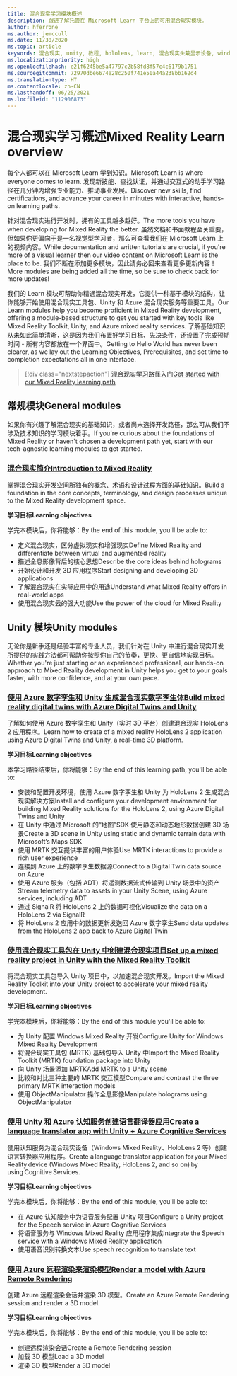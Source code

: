 ```yaml
---
title: 混合现实学习模块概述
description: 跟进了解托管在 Microsoft Learn 平台上的可用混合现实模块。
author: hferrone
ms.author: jemccull
ms.date: 11/30/2020
ms.topic: article
keywords: 混合现实, unity, 教程, hololens, learn, 混合现实头戴显示设备, windows 混合现实头戴显示设备, 虚拟现实头戴显示设备, 什么是虚拟现实, 什么是增强现实, MRTK, 混合现实工具包, 语言翻译, Azure, Azure 认知服务, Microsoft Learn
ms.localizationpriority: high
ms.openlocfilehash: e21f6245be5a47797c2b58fd8f57c4c6179b1751
ms.sourcegitcommit: 72970dbe6674e28c250f741e50a44a238bb162d4
ms.translationtype: HT
ms.contentlocale: zh-CN
ms.lasthandoff: 06/25/2021
ms.locfileid: "112906873"
---
```

# <a name="mixed-reality-learn-overview"></a><span data-ttu-id="a0bf7-104">混合现实学习概述</span><span class="sxs-lookup"><span data-stu-id="a0bf7-104">Mixed Reality Learn overview</span></span>

<span data-ttu-id="a0bf7-105">每个人都可以在 Microsoft Learn 学到知识。</span><span class="sxs-lookup"><span data-stu-id="a0bf7-105">Microsoft Learn is where everyone comes to learn.</span></span> <span data-ttu-id="a0bf7-106">发现新技能、查找认证，并通过交互式的动手学习路径在几分钟内增强专业能力、推动事业发展。</span><span class="sxs-lookup"><span data-stu-id="a0bf7-106">Discover new skills, find certifications, and advance your career in minutes with interactive, hands-on learning paths.</span></span> 

<span data-ttu-id="a0bf7-107">针对混合现实进行开发时，拥有的工具越多越好。</span><span class="sxs-lookup"><span data-stu-id="a0bf7-107">The more tools you have when developing for Mixed Reality the better.</span></span> <span data-ttu-id="a0bf7-108">虽然文档和书面教程至关重要，但如果你更偏向于是一名视觉型学习者，那么可查看我们在 Microsoft Learn 上的视频内容。</span><span class="sxs-lookup"><span data-stu-id="a0bf7-108">While documentation and written tutorials are crucial, if you're more of a visual learner then our video content on Microsoft Learn is the place to be.</span></span> <span data-ttu-id="a0bf7-109">我们不断在添加更多模块，因此请务必回来查看更多更新内容！</span><span class="sxs-lookup"><span data-stu-id="a0bf7-109">More modules are being added all the time, so be sure to check back for more updates!</span></span>

<span data-ttu-id="a0bf7-110">我们的 Learn 模块可帮助你精通混合现实开发，它提供一种基于模块的结构，让你能够开始使用混合现实工具包、Unity 和 Azure 混合现实服务等重要工具。</span><span class="sxs-lookup"><span data-stu-id="a0bf7-110">Our Learn modules help you become proficient in Mixed Reality development, offering a module-based structure to get you started with key tools like Mixed Reality Toolkit, Unity, and Azure mixed reality services.</span></span> <span data-ttu-id="a0bf7-111">了解基础知识从未如此简单清晰，这是因为我们布置好学习目标、先决条件，还设置了完成预期时间 - 所有内容都放在一个界面中。</span><span class="sxs-lookup"><span data-stu-id="a0bf7-111">Getting to Hello World has never been clearer, as we lay out the Learning Objectives, Prerequisites, and set time to completion expectations all in one interface.</span></span> 

> [!div class="nextstepaction"]
> [<span data-ttu-id="a0bf7-112">混合现实学习路径入门</span><span class="sxs-lookup"><span data-stu-id="a0bf7-112">Get started with our Mixed Reality learning path</span></span>](/learn/browse/?terms=mixed+reality)

## <a name="general-modules"></a><span data-ttu-id="a0bf7-113">常规模块</span><span class="sxs-lookup"><span data-stu-id="a0bf7-113">General modules</span></span>

<span data-ttu-id="a0bf7-114">如果你有兴趣了解混合现实的基础知识，或者尚未选择开发路径，那么可从我们不涉及技术知识的学习模块着手。</span><span class="sxs-lookup"><span data-stu-id="a0bf7-114">If you're curious about the foundations of Mixed Reality or haven't chosen a development path yet, start with our tech-agnostic learning modules to get started.</span></span>

### <a name="introduction-to-mixed-reality"></a>[<span data-ttu-id="a0bf7-115">混合现实简介</span><span class="sxs-lookup"><span data-stu-id="a0bf7-115">Introduction to Mixed Reality</span></span>](/learn/modules/intro-to-mixed-reality/)

<span data-ttu-id="a0bf7-116">掌握混合现实开发空间所独有的概念、术语和设计过程方面的基础知识。</span><span class="sxs-lookup"><span data-stu-id="a0bf7-116">Build a foundation in the core concepts, terminology, and design processes unique to the Mixed Reality development space.</span></span>

<span data-ttu-id="a0bf7-117">**学习目标**</span><span class="sxs-lookup"><span data-stu-id="a0bf7-117">**Learning objectives**</span></span>

<span data-ttu-id="a0bf7-118">学完本模块后，你将能够：</span><span class="sxs-lookup"><span data-stu-id="a0bf7-118">By the end of this module, you'll be able to:</span></span>

* <span data-ttu-id="a0bf7-119">定义混合现实，区分虚拟现实和增强现实</span><span class="sxs-lookup"><span data-stu-id="a0bf7-119">Define Mixed Reality and differentiate between virtual and augmented reality</span></span>
* <span data-ttu-id="a0bf7-120">描述全息影像背后的核心思想</span><span class="sxs-lookup"><span data-stu-id="a0bf7-120">Describe the core ideas behind holograms</span></span>
* <span data-ttu-id="a0bf7-121">开始设计和开发 3D 应用程序</span><span class="sxs-lookup"><span data-stu-id="a0bf7-121">Start designing and developing 3D applications</span></span>
* <span data-ttu-id="a0bf7-122">了解混合现实在实际应用中的用途</span><span class="sxs-lookup"><span data-stu-id="a0bf7-122">Understand what Mixed Reality offers in real-world apps</span></span>
* <span data-ttu-id="a0bf7-123">使用混合现实云的强大功能</span><span class="sxs-lookup"><span data-stu-id="a0bf7-123">Use the power of the cloud for Mixed Reality</span></span>

## <a name="unity-modules"></a><span data-ttu-id="a0bf7-124">Unity 模块</span><span class="sxs-lookup"><span data-stu-id="a0bf7-124">Unity modules</span></span>

<span data-ttu-id="a0bf7-125">无论你是新手还是经验丰富的专业人员，我们针对在 Unity 中进行混合现实开发所提供的实践方法都可帮助你按照你自己的节奏，更快、更自信地实现目标。</span><span class="sxs-lookup"><span data-stu-id="a0bf7-125">Whether you're just starting or an experienced professional, our hands-on approach to Mixed Reality development in Unity helps you get to your goals faster, with more confidence, and at your own pace.</span></span>

### <a name="build-mixed-reality-digital-twins-with-azure-digital-twins-and-unity"></a>[<span data-ttu-id="a0bf7-126">使用 Azure 数字孪生和 Unity 生成混合现实数字孪生体</span><span class="sxs-lookup"><span data-stu-id="a0bf7-126">Build mixed reality digital twins with Azure Digital Twins and Unity</span></span>](/learn/paths/build-mixed-reality-azure-digital-twins-unity/)

<span data-ttu-id="a0bf7-127">了解如何使用 Azure 数字孪生和 Unity（实时 3D 平台）创建混合现实 HoloLens 2 应用程序。</span><span class="sxs-lookup"><span data-stu-id="a0bf7-127">Learn how to create of a mixed reality HoloLens 2 application using Azure Digital Twins and Unity, a real-time 3D platform.</span></span>

<span data-ttu-id="a0bf7-128">**学习目标**</span><span class="sxs-lookup"><span data-stu-id="a0bf7-128">**Learning objectives**</span></span>

<span data-ttu-id="a0bf7-129">本学习路径结束后，你将能够：</span><span class="sxs-lookup"><span data-stu-id="a0bf7-129">By the end of this learning path, you'll be able to:</span></span>

* <span data-ttu-id="a0bf7-130">安装和配置开发环境，使用 Azure 数字孪生和 Unity 为 HoloLens 2 生成混合现实解决方案</span><span class="sxs-lookup"><span data-stu-id="a0bf7-130">Install and configure your development environment for building Mixed Reality solutions for the HoloLens 2, using Azure Digital Twins and Unity</span></span>
* <span data-ttu-id="a0bf7-131">在 Unity 中通过 Microsoft 的“地图”SDK 使用静态和动态地形数据创建 3D 场景</span><span class="sxs-lookup"><span data-stu-id="a0bf7-131">Create a 3D scene in Unity using static and dynamic terrain data with Microsoft’s Maps SDK</span></span>
* <span data-ttu-id="a0bf7-132">使用 MRTK 交互提供丰富的用户体验</span><span class="sxs-lookup"><span data-stu-id="a0bf7-132">Use MRTK interactions to provide a rich user experience</span></span>
* <span data-ttu-id="a0bf7-133">连接到 Azure 上的数字孪生数据源</span><span class="sxs-lookup"><span data-stu-id="a0bf7-133">Connect to a Digital Twin data source on Azure</span></span>
* <span data-ttu-id="a0bf7-134">使用 Azure 服务（包括 ADT）将遥测数据流式传输到 Unity 场景中的资产</span><span class="sxs-lookup"><span data-stu-id="a0bf7-134">Stream telemetry data to assets in your Unity Scene, using Azure services, including ADT</span></span>
* <span data-ttu-id="a0bf7-135">通过 SignalR 将 HoloLens 2 上的数据可视化</span><span class="sxs-lookup"><span data-stu-id="a0bf7-135">Visualize the data on a HoloLens 2 via SignalR</span></span>
* <span data-ttu-id="a0bf7-136">将 HoloLens 2 应用中的数据更新发送回 Azure 数字孪生</span><span class="sxs-lookup"><span data-stu-id="a0bf7-136">Send data updates from the HoloLens 2 app back to Azure Digital Twin</span></span>

### <a name="set-up-a-mixed-reality-project-in-unity-with-the-mixed-reality-toolkit"></a>[<span data-ttu-id="a0bf7-137">使用混合现实工具包在 Unity 中创建混合现实项目</span><span class="sxs-lookup"><span data-stu-id="a0bf7-137">Set up a mixed reality project in Unity with the Mixed Reality Toolkit</span></span>](/learn/modules/mixed-reality-toolkit-project-unity/)

<span data-ttu-id="a0bf7-138">将混合现实工具包导入 Unity 项目中，以加速混合现实开发。</span><span class="sxs-lookup"><span data-stu-id="a0bf7-138">Import the Mixed Reality Toolkit into your Unity project to accelerate your mixed reality development.</span></span>

<span data-ttu-id="a0bf7-139">**学习目标**</span><span class="sxs-lookup"><span data-stu-id="a0bf7-139">**Learning objectives**</span></span>

<span data-ttu-id="a0bf7-140">学完本模块后，你将能够：</span><span class="sxs-lookup"><span data-stu-id="a0bf7-140">By the end of this module you'll be able to:</span></span>

* <span data-ttu-id="a0bf7-141">为 Unity 配置 Windows Mixed Reality 开发</span><span class="sxs-lookup"><span data-stu-id="a0bf7-141">Configure Unity for Windows Mixed Reality Development</span></span>
* <span data-ttu-id="a0bf7-142">将混合现实工具包 (MRTK) 基础包导入 Unity 中</span><span class="sxs-lookup"><span data-stu-id="a0bf7-142">Import the Mixed Reality Toolkit (MRTK) foundation package into Unity</span></span>
* <span data-ttu-id="a0bf7-143">向 Unity 场景添加 MRTK</span><span class="sxs-lookup"><span data-stu-id="a0bf7-143">Add MRTK to a Unity scene</span></span>
* <span data-ttu-id="a0bf7-144">比较和对比三种主要的 MRTK 交互模型</span><span class="sxs-lookup"><span data-stu-id="a0bf7-144">Compare and contrast the three primary MRTK interaction models</span></span>
* <span data-ttu-id="a0bf7-145">使用 ObjectManipulator 操作全息影像</span><span class="sxs-lookup"><span data-stu-id="a0bf7-145">Manipulate holograms using ObjectManipulator</span></span>

### <a name="create-a-language-translator-app-with-unity--azure-cognitive-services"></a>[<span data-ttu-id="a0bf7-146">使用 Unity 和 Azure 认知服务创建语言翻译器应用</span><span class="sxs-lookup"><span data-stu-id="a0bf7-146">Create a language translator app with Unity + Azure Cognitive Services</span></span>](/learn/modules/create-language-translator-mixed-reality-application-unity-azure-cognitive-services/)

<span data-ttu-id="a0bf7-147">使用认知服务为混合现实设备（Windows Mixed Reality、HoloLens 2 等）创建语言转换器应用程序。</span><span class="sxs-lookup"><span data-stu-id="a0bf7-147">Create a language translator application for your Mixed Reality device (Windows Mixed Reality, HoloLens 2, and so on) by using Cognitive Services.</span></span>

<span data-ttu-id="a0bf7-148">**学习目标**</span><span class="sxs-lookup"><span data-stu-id="a0bf7-148">**Learning objectives**</span></span>

<span data-ttu-id="a0bf7-149">学完本模块后，你将能够：</span><span class="sxs-lookup"><span data-stu-id="a0bf7-149">By the end of this module, you'll be able to:</span></span>

* <span data-ttu-id="a0bf7-150">在 Azure 认知服务中为语音服务配置 Unity 项目</span><span class="sxs-lookup"><span data-stu-id="a0bf7-150">Configure a Unity project for the Speech service in Azure Cognitive Services</span></span>
* <span data-ttu-id="a0bf7-151">将语音服务与 Windows Mixed Reality 应用程序集成</span><span class="sxs-lookup"><span data-stu-id="a0bf7-151">Integrate the Speech service with a Windows Mixed Reality application</span></span>
* <span data-ttu-id="a0bf7-152">使用语音识别转换文本</span><span class="sxs-lookup"><span data-stu-id="a0bf7-152">Use speech recognition to translate text</span></span>

### <a name="render-a-model-with-azure-remote-rendering"></a>[<span data-ttu-id="a0bf7-153">使用 Azure 远程渲染来渲染模型</span><span class="sxs-lookup"><span data-stu-id="a0bf7-153">Render a model with Azure Remote Rendering</span></span>](/learn/modules/render-model-azure-remote-rendering-unity/)

<span data-ttu-id="a0bf7-154">创建 Azure 远程渲染会话并渲染 3D 模型。</span><span class="sxs-lookup"><span data-stu-id="a0bf7-154">Create an Azure Remote Rendering session and render a 3D model.</span></span>

<span data-ttu-id="a0bf7-155">**学习目标**</span><span class="sxs-lookup"><span data-stu-id="a0bf7-155">**Learning objectives**</span></span>

<span data-ttu-id="a0bf7-156">学完本模块后，你将能够：</span><span class="sxs-lookup"><span data-stu-id="a0bf7-156">By the end of this module, you'll be able to:</span></span>

* <span data-ttu-id="a0bf7-157">创建远程渲染会话</span><span class="sxs-lookup"><span data-stu-id="a0bf7-157">Create a Remote Rendering session</span></span>
* <span data-ttu-id="a0bf7-158">加载 3D 模型</span><span class="sxs-lookup"><span data-stu-id="a0bf7-158">Load a 3D model</span></span>
* <span data-ttu-id="a0bf7-159">渲染 3D 模型</span><span class="sxs-lookup"><span data-stu-id="a0bf7-159">Render a 3D model</span></span>